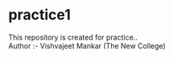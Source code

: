 # practice1
This repository is created for practice..
<br>
Author :- Vishvajeet Mankar (The New College)
